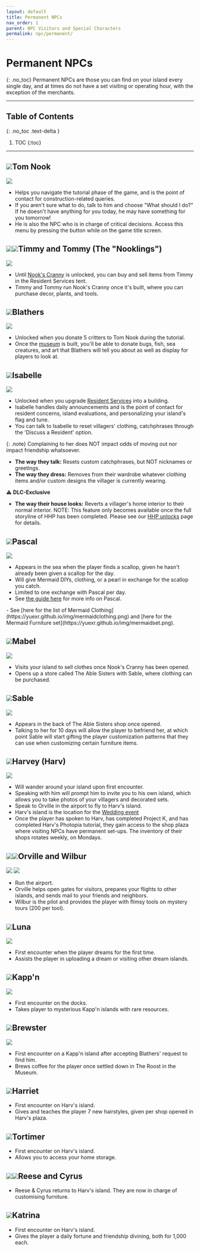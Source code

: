 ```yaml
---
layout: default
title: Permanent NPCs
nav_order: 1
parent: NPC Visitors and Special Characters
permalink: npc/permanent/
---
```


# Permanent NPCs
{: .no_toc}
Permanent NPCs are those you can find on your island every single day, and at times do not have a set visiting or operating hour, with the exception of the merchants. 

* * *
## Table of Contents
{: .no_toc .text-delta }

1. TOC
{:toc}
* * *

## <span><img src="https://acnhcdn.com/latest/NpcIcon/rco.png" id="heading-icon"></span>Tom Nook
<div class="content">
    <img src="https://acnhcdn.com/latest/FtrIcon/PosterNpcSpRco.png">
    <div class="details">
    <ul>
        <li>Helps you navigate the tutorial phase of the game, and is the point of contact for construction-related queries.</li>
        <li>If you aren't sure what to do, talk to him and choose "What should I do?" If he doesn't have anything for you today, he may have something for you tomorrow!</li>
        <li>He is also the NPC who is in charge of critical decisions. Access this menu by pressing the <span class="icon-Minus"></span> button while on the game title screen.</li>
    </ul>
    </div>
</div>

## <span><img src="https://acnhcdn.com/latest/NpcIcon/rcm.png" id="heading-icon"></span><span><img src="https://acnhcdn.com/latest/NpcIcon/rct.png" id="heading-icon"></span>Timmy and Tommy (The "Nooklings")
<div class="content">
    <img src="https://acnhcdn.com/latest/FtrIcon/PosterNpcSpRcm.png">
    <div class="details">
    <ul>
        <li>Until <a href="/acnhfaq/unlocks#building-unlocks">Nook's Cranny</a> is unlocked, you can buy and sell items from Timmy in the Resident Services tent.</li>
        <li>Timmy and Tommy run Nook's Cranny once it's built, where you can purchase decor, plants, and tools.</li>
    </ul>
    </div>
</div>

## <span><img src="https://acnhcdn.com/latest/NpcIcon/owl.png" id="heading-icon"></span>Blathers
<div class="content">
    <img src="https://acnhcdn.com/latest/FtrIcon/PosterNpcSpOwl.png">
    <div class="details">
    <ul>
        <li>Unlocked when you donate 5 critters to Tom Nook during the tutorial.</li>
        <li>Once the <a href="/acnhfaq/unlocks#building-unlocks">museum</a> is built, you'll be able to donate bugs, fish, sea creatures, and art that Blathers will tell you about as well as display for players to look at. </li>
    </ul>
    </div>
</div>

## <span><img src="https://acnhcdn.com/latest/NpcIcon/sza.png" id="heading-icon"></span>Isabelle
<div class="content">
    <img src="https://acnhcdn.com/latest/FtrIcon/PosterNpcSpSza.png">
    <div class="details">
    <ul>
        <li>Unlocked when you upgrade <a href="/acnhfaq/unlocks#building-unlocks">Resident Services</a> into a building.</li>
        <li>Isabelle handles daily announcements and is the point of contact for resident concerns, island evaluations, and personalizing your island's flag and tune.</li>
        <li>You can talk to Isabelle to reset villagers' clothing, catchphrases through the 'Discuss a Resident' option.</li>        
    </ul>
    </div>
</div>

{: .note}
Complaining to her does NOT impact odds of moving out nor impact friendship whatsoever.

- **The way they talk:** Resets custom catchphrases, but NOT nicknames or greetings.
- **The way they dress:** Removes from their wardrobe whatever clothing items and/or custom designs the villager is currently wearing.

⚠️ **DLC-Exclusive**
- **The way their house looks:** Reverts a villager's home interior to their normal interior.
NOTE: This feature only becomes available once the full storyline of HHP has been completed. Please see our [HHP unlocks](/acnhfaq/hhp/unlocks/) page for details.

## <span><img src="https://acnhcdn.com/latest/NpcIcon/seo.png" id="heading-icon"></span>Pascal
<div class="content">
    <img src="https://acnhcdn.com/latest/FtrIcon/PosterNpcSpSeo.png">
    <div class="details">
    <ul>
        <li>Appears in the sea when the player finds a scallop, given he hasn't already been given a scallop for the day.</li>
        <li>Will give Mermaid DIYs, clothing, or a pearl in exchange for the scallop you catch.</li>
        <li>Limited to one exchange with Pascal per day.</li>
        <li>See <a href="https://yuexr.github.io/img/pascal2.png">the guide here</a> for more info on Pascal.</li>
    </ul>
    </div>
</div>
- See [here for the list of Mermaid Clothing](https://yuexr.github.io/img/mermaidclothing.png) and [here for the Mermaid Furniture set](https://yuexr.github.io/img/mermaidset.png).

## <span><img src="https://acnhcdn.com/latest/NpcIcon/hgh.png" id="heading-icon"></span>Mabel
<div class="content">
    <img src="https://acnhcdn.com/latest/FtrIcon/PosterNpcSpHgh.png">
    <div class="details">
    <ul>
        <li>Visits your island to sell clothes once Nook's Cranny has been opened.</li>
        <li>Opens up a store called The Able Sisters with Sable, where clothing can be purchased.</li>
    </ul>
    </div>
</div>

## <span><img src="https://acnhcdn.com/latest/NpcIcon/hgs.png" id="heading-icon"></span>Sable
<div class="content">
    <img src="https://acnhcdn.com/latest/FtrIcon/PosterNpcSpHgs.png">
    <div class="details">
    <ul>
        <li>Appears in the back of The Able Sisters shop once opened.</li>
        <li>Talking to her for 10 days will allow the player to befriend her, at which point Sable will start gifting the player customization patterns that they can use when customizing certain furniture items.</li>
    </ul>
    </div>
</div>

## <span><img src="https://acnhcdn.com/latest/NpcIcon/spn.png" id="heading-icon"></span>Harvey (Harv)
<div class="content">
    <img src="https://acnhcdn.com/latest/FtrIcon/PosterNpcSpSpn.png">
    <div class="details">
    <ul>
        <li>Will wander around your island upon first encounter.</li>
        <li>Speaking with him will prompt him to invite you to his own island, which allows you to take photos of your villagers and decorated sets.</li>
        <li>Speak to Orville in the airport to fly to Harv's island.</li>
        <li>Harv's island is the location for the <a href="/acnhfaq/events#wedding-season">Wedding event</a></li>
        <li>Once the player has spoken to Harv, has completed Project K, and has completed Harv's Photopia tutorial, they gain access to the shop plaza where visiting NPCs have permanent set-ups. The inventory of their shops rotates weekly, on Mondays.</li>
    </ul>
    </div>
</div>

## <span><img src="https://acnhcdn.com/latest/NpcIcon/dod.png" id="heading-icon"></span><span><img src="https://acnhcdn.com/latest/NpcIcon/doc.png" id="heading-icon"></span>Orville and Wilbur
<div class="content">
    <img src="https://acnhcdn.com/latest/FtrIcon/PosterNpcSpDod.png">
    <img src="https://acnhcdn.com/latest/FtrIcon/PosterNpcSpDoc.png">
    <div class="details">
    <ul>
        <li>Run the airport.</li>
        <li>Orville helps open gates for visitors, prepares your flights to other islands, and sends mail to your friends and neighbors.</li>
        <li>Wilbur is the pilot and provides the player with flimsy tools on mystery tours (200 <span class="icon-NM"></span> per tool).</li>
    </ul>
    </div>
</div>
 
## <span><img src="https://acnhcdn.com/latest/NpcIcon/tap.png" id="heading-icon"></span>Luna
<div class="content">
    <img src="https://acnhcdn.com/latest/FtrIcon/PosterNpcSpTap.png">
    <div class="details">
    <ul>
        <li>First encounter when the player dreams for the first time.</li>
        <li>Assists the player in uploading a dream or visiting other dream islands.</li>
    </ul>
    </div>
</div>

## <span><img src="https://acnhcdn.com/latest/NpcIcon/kpp.png" id="heading-icon"></span>Kapp'n
<div class="content">
    <img src="https://acnhcdn.com/latest/FtrIcon/PosterNpcSpKpp.png">
    <div class="details">
    <ul>
        <li>First encounter on the docks.</li>
        <li>Takes player to mysterious Kapp'n islands with rare resources.</li>
    </ul>
    </div>
</div>

## <span><img src="https://acnhcdn.com/latest/NpcIcon/pge.png" id="heading-icon"></span>Brewster
<div class="content">
    <img src="https://acnhcdn.com/latest/FtrIcon/PosterNpcSpPge.png">
    <div class="details">
    <ul>
        <li>First encounter on a Kapp'n island after accepting Blathers' request to find him.</li>
        <li>Brews coffee for the player once settled down in The Roost in the Museum.</li>
    </ul>
    </div>
</div>

## <span><img src="https://acnhcdn.com/latest/NpcIcon/pooB.png" id="heading-icon"></span>Harriet
<div class="content">
    <div class="details">
        <ul>
            <li>First encounter on Harv's island.</li>
            <li>Gives and teaches the player 7 new hairstyles, given per shop opened in Harv's plaza.</li>
        </ul>
    </div>
</div>
        

## <span><img src="https://acnhcdn.com/latest/NpcIcon/ttlA.png" id="heading-icon"></span>Tortimer
<div class="content">
    <div class="details">
        <ul>
            <li>First encounter on Harv's island.</li>
            <li>Allows you to access your home storage.</li>
        </ul>
    </div>
</div>

## <span><img src="https://acnhcdn.com/latest/NpcIcon/alw.png" id="heading-icon"></span><span><img src="https://acnhcdn.com/latest/NpcIcon/alp.png" id="heading-icon"></span>Reese and Cyrus
<div class="content">
    <div class="details">
        <ul>
            <li>Reese & Cyrus returns to Harv's island. They are now in charge of customising furniture.</li>
        </ul>
    </div>
</div>

## <span><img src="https://acnhcdn.com/latest/NpcIcon/bpt.png" id="heading-icon"></span>Katrina
<div class="content">
    <div class="details">
        <ul>
            <li>First encounter on Harv's island.</li>
            <li>Gives the player a daily fortune and friendship divining, both for 1,000 <span class="icon-Bells"></span> each.</li>
        </ul>
    </div>
</div>
